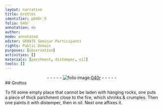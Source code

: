 ```yaml
---
layout: narrative
title: Grottos
identifier: p040r_5
folio: 040r
annotation: no
author:
mode: annotated
editor: GR8975 Seminar Participants
rights: Public Domain
purposes: [observation]
activities: []
materials: [parchment, distemper, oil]
tools: []
---
```


 <div class="folio" align="center">- - - - - <a href="hhttp://gallica.bnf.fr/ark:/12148/btv1b10500001g/f85.image" target="_blank"><img src="https://cu-mkp.github.io/GR8975-edition/assets/photo-icon.png" alt="folio image: " style="display:inline-block; margin-bottom:-3px;"/>040r</a> - - - - - </div>  
## Grottos

 
To fill some empty place that cannot be laden with hanging rocks, one puts a piece of thick <span class="material">parchment</span> close to the fire, which shrinks & crumples. Then one paints it with <span class="material">distemper</span>, then in <span class="material">oil</span>. Next one affixes it.
 